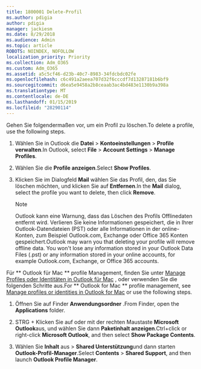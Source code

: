 ```yaml
---
title: 1800001 Delete-Profil
ms.author: pdigia
author: pdigia
manager: jackiesm
ms.date: 8/29/2018
ms.audience: Admin
ms.topic: article
ROBOTS: NOINDEX, NOFOLLOW
localization_priority: Priority
ms.collection: Adm_O365
ms.custom: Adm_O365
ms.assetid: a5c5cf46-d23b-40c7-8983-34fdcbdc02fe
ms.openlocfilehash: c6c491a2aeea707d32f6cccdf7d13287181b6bf9
ms.sourcegitcommit: d6ea5e9458a2b8ceaab3ac4bd483e1130b9a398a
ms.translationtype: MT
ms.contentlocale: de-DE
ms.lasthandoff: 01/15/2019
ms.locfileid: "28290114"
---
```

<span data-ttu-id="b9951-102">Gehen Sie folgendermaßen vor, um ein Profil zu löschen.</span><span class="sxs-lookup"><span data-stu-id="b9951-102">To delete a profile, use the following steps.</span></span>
  
1. <span data-ttu-id="b9951-103">Wählen Sie in Outlook die **Datei** \> **Kontoeinstellungen** \> **Profile verwalten**.</span><span class="sxs-lookup"><span data-stu-id="b9951-103">In Outlook, select **File** \> **Account Settings** \> **Manage Profiles**.</span></span>
    
2. <span data-ttu-id="b9951-104">Wählen Sie die **Profile anzeigen**.</span><span class="sxs-lookup"><span data-stu-id="b9951-104">Select **Show Profiles**.</span></span>
    
3. <span data-ttu-id="b9951-105">Klicken Sie im Dialogfeld **Mail** wählen Sie das Profil, den, das Sie löschen möchten, und klicken Sie auf **Entfernen**.</span><span class="sxs-lookup"><span data-stu-id="b9951-105">In the **Mail** dialog, select the profile you want to delete, then click **Remove**.</span></span>
    
    > [!NOTE]
    > <span data-ttu-id="b9951-p101">Outlook kann eine Warnung, dass das Löschen des Profils Offlinedaten entfernt wird. Verlieren Sie keine Informationen gespeichert, die in Ihrer Outlook-Datendateien (PST) oder alle Informationen in der online-Konten, zum Beispiel Outlook.com, Exchange oder Office 365 Konten gespeichert.</span><span class="sxs-lookup"><span data-stu-id="b9951-p101">Outlook may warn you that deleting your profile will remove offline data. You won't lose any information stored in your Outlook Data Files (.pst) or any information stored in your online accounts, for example Outlook.com, Exchange, or Office 365 accounts.</span></span> 
  
<span data-ttu-id="b9951-108">Für \*\* Outlook für Mac \*\* profile Management, finden Sie unter [Manage Profiles oder Identitäten in Outlook für Mac](https://support.office.com/article/fed2a955-74df-4a24-bef6-78a426958c4c.aspx) , oder verwenden Sie die folgenden Schritte aus.</span><span class="sxs-lookup"><span data-stu-id="b9951-108">For \*\* Outlook for Mac \*\* profile management, see [Manage profiles or identities in Outlook for Mac](https://support.office.com/article/fed2a955-74df-4a24-bef6-78a426958c4c.aspx) or use the following steps.</span></span> 
  
1. <span data-ttu-id="b9951-109">Öffnen Sie auf Finder **Anwendungsordner** .</span><span class="sxs-lookup"><span data-stu-id="b9951-109">From Finder, open the **Applications** folder.</span></span> 
    
2. <span data-ttu-id="b9951-110">STRG + Klicken Sie auf oder mit der rechten Maustaste **Microsoft Outlook**aus, und wählen Sie dann **Paketinhalt anzeigen**.</span><span class="sxs-lookup"><span data-stu-id="b9951-110">Ctrl+click or right-click **Microsoft Outlook**, and then select **Show Package Contents**.</span></span>
    
3. <span data-ttu-id="b9951-111">Wählen Sie **Inhalt** aus \> **Shared Unterstützung**und dann starten **Outlook-Profil-Manager**.</span><span class="sxs-lookup"><span data-stu-id="b9951-111">Select **Contents** \> **Shared Support**, and then launch **Outlook Profile Manager**.</span></span>
    

